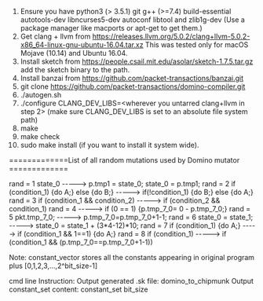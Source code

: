 1. Ensure you have python3 (> 3.5.1) git g++ (>=7.4) build-essential autotools-dev libncurses5-dev autoconf libtool and zlib1g-dev
(Use a package manager like macports or apt-get to get them.)
2. Get clang + llvm from https://releases.llvm.org/5.0.2/clang+llvm-5.0.2-x86_64-linux-gnu-ubuntu-16.04.tar.xz 
This was tested only for macOS Mojave (10.14) and Ubuntu 16.04.
3. Install sketch from https://people.csail.mit.edu/asolar/sketch-1.7.5.tar.gz
add the sketch binary to the path.
4. Install banzai from https://github.com/packet-transactions/banzai.git
5. git clone https://github.com/packet-transactions/domino-compiler.git
6. ./autogen.sh
7. ./configure CLANG_DEV_LIBS=<wherever you untarred clang+llvm in step 2>
(make sure CLANG_DEV_LIBS is set to an absolute file system path)
8. make
9. make check
10. sudo make install (if you want to install it system wide).

=============List of all random mutations used by Domino mutator =============

rand = 1                               state_0 -----> p.tmp1 = state_0; state_0 = p.tmp1;
rand = 2 if (condition_1) {do A;} else {do B;} -----> if(!condition_1) {do B;} else {do A;}
rand = 3       if (condition_1 && condition_2) -----> if (condition_2 && condition_1) 
rand = 4                                       -----> if (0 == 1) {p.tmp_7_0= 0 - p.tmp_7_0;}
rand = 5       pkt.tmp_7_0;                    -----> p.tmp_7_0=p.tmp_7_0+1-1;
rand = 6                    state_0 = state_1; -----> state_0 = state_1 + (3*4-12)*10;
rand = 7              if (condition_1) {do A;} -----> if (condition_1 && 1==1) {do A;}
rand = 8                      if (condition_1) -----> if (condition_1 && (p.tmp_7_0==p.tmp_7_0+1-1))

Note:
constant_vector stores all the constants appearing in original program plus [0,1,2,3,...,2^bit_size-1]

cmd line Instruction:
Output generated .sk file: domino_to_chipmunk <source file name>
Output constant_set content: constant_set <source file name> bit_size
